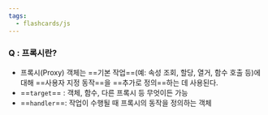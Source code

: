 ```yaml
---
tags:
  - flashcards/js
---
```

### Q : 프록시란?
- 프록시(Proxy) 객체는 ==기본 작업==(예: 속성 조회, 할당, 열거, 함수 호출 등)에 대해 ==사용자 지정 동작==을 ==추가로 정의==하는 데 사용된다.
-  ==`target`== :  객체, 함수, 다른 프록시 등 무엇이든 가능
- ==`handler`==:  작업이 수행될 때 프록시의 동작을 정의하는 객체